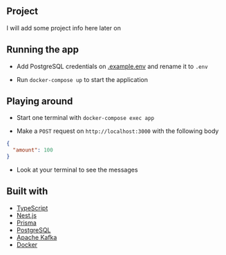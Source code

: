## Project

I will add some project info here later on

## Running the app

- Add PostgreSQL credentials on [.example.env](./.example.env) and rename it to `.env`

- Run `docker-compose up` to start the application

## Playing around

- Start one terminal with `docker-compose exec app`

- Make a `POST` request on `http://localhost:3000` with the following body

```json
{
  "amount": 100
}
```

- Look at your terminal to see the messages

## Built with

- [TypeScript](https://www.typescriptlang.org/)
- [Nest.js](https://expressjs.com/)
- [Prisma](https://www.prisma.io/)
- [PostgreSQL](https://www.postgresql.org/)
- [Apache Kafka](https://kafka.apache.org/)
- [Docker](https://www.docker.com/)
